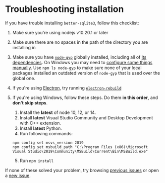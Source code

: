 # Troubleshooting installation

If you have trouble installing `better-sqlite3`, follow this checklist:

1. Make sure you're using nodejs v10.20.1 or later

2. Make sure there are no spaces in the path of the directory you are installing in

3. Make sure you have [`node-gyp`](https://github.com/nodejs/node-gyp#installation) globally installed, including all of [its dependencies](https://github.com/nodejs/node-gyp#on-unix). On Windows you may need to [configure some things manually](https://github.com/nodejs/node-gyp#on-windows). Use `npm ls node-gyp` to make sure none of your local packages installed an outdated version of `node-gyp` that is used over the global one.

4. If you're using [Electron](https://github.com/electron/electron), try running [`electron-rebuild`](https://www.npmjs.com/package/electron-rebuild)

5. If you're using Windows, follow these steps. Do them **in this order**, and **don't skip steps**.

    1. Install the **latest** of node 10, 12, or 14.
    2. Install **latest** Visual Studio Community and Desktop Development with C++ extension.
    3. Install **latest** Python.
    4. Run following commands:
    ```
    npm config set msvs_version 2019
    npm config set msbuild_path "C:\Program Files (x86)\Microsoft Visual Studio\2019\Community\MSBuild\Current\Bin\MSBuild.exe"
    ```
    5. Run `npm install`

If none of these solved your problem, try browsing [previous issues](https://github.com/JoshuaWise/better-sqlite3/issues?q=is%3Aissue) or open a [new issue](https://github.com/JoshuaWise/better-sqlite3/issues/new).
